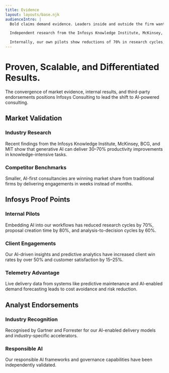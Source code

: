 ```yaml
---
title: Evidence
layout: layouts/base.njk
audienceIntro: |
  Bold claims demand evidence. Leaders inside and outside the firm want to know: is AI really delivering results today, or is this still hype? The answer is clear — the numbers are in.

  Independent research from the Infosys Knowledge Institute, McKinsey, BCG, and MIT shows productivity gains of 30–70% in knowledge work when AI is applied. Smaller consultancies are already proving the model in market, completing in weeks what used to take months.

  Internally, our own pilots show reductions of 70% in research cycles, 80% in proposal creation, and 60% in analysis-to-decision time. Client engagements are seeing measurable lifts in win rates and satisfaction. Add to this our unique telemetry — live data from the systems we deliver globally — and it becomes clear: we are positioned not just to keep pace, but to lead.
---
```


<div class="grid-main-content">
	<h1>Proven, Scalable, and Differentiated Results.</h1>
</div>

<div class="grid-main-content">
	<p>The convergence of market evidence, internal results, and third-party endorsements positions Infosys Consulting to lead the shift to AI-powered consulting.</p>
	<h2>Market Validation</h2>
</div>

<div class="grid-main-content horizontal-group cols-2">
	<div class="group-item">
		<h3>Industry Research</h3>
		<p>Recent findings from the Infosys Knowledge Institute, McKinsey, BCG, and MIT show that generative AI can deliver 30–70% productivity improvements in knowledge-intensive tasks.</p>
	</div>
	<div class="group-item">
		<h3>Competitor Benchmarks</h3>
		<p>Smaller, AI-first consultancies are winning market share from traditional firms by delivering engagements in weeks instead of months.</p>
	</div>
</div>

<div class="grid-main-content">
	<h2>Infosys Proof Points</h2>
</div>

<div class="grid-main-content horizontal-group cols-3">
	<div class="group-item">
		<h3>Internal Pilots</h3>
		<p>Embedding AI into our workflows has reduced research cycles by 70%, proposal creation time by 80%, and analysis-to-decision cycles by 60%.</p>
	</div>
	<div class="group-item">
		<h3>Client Engagements</h3>
		<p>Our AI-driven insights and predictive analytics have increased client win rates by over 50% and customer satisfaction by 15–25%.</p>
	</div>
	<div class="group-item">
		<h3>Telemetry Advantage</h3>
		<p>Live delivery data from systems like predictive maintenance and AI-enabled demand forecasting leads to cost avoidance and risk reduction.</p>
	</div>
</div>

<div class="grid-main-content">
	<h2>Analyst Endorsements</h2>
</div>

<div class="grid-main-content horizontal-group cols-2">
	<div class="group-item">
		<h3>Industry Recognition</h3>
		<p>Recognised by Gartner and Forrester for our AI-enabled delivery models and industry-specific accelerators.</p>
	</div>
	<div class="group-item">
		<h3>Responsible AI</h3>
		<p>Our responsible AI frameworks and governance capabilities have been independently validated.</p>
	</div>
</div>